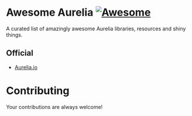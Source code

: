
# Awesome Aurelia [![Awesome](https://cdn.rawgit.com/sindresorhus/awesome/d7305f38d29fed78fa85652e3a63e154dd8e8829/media/badge.svg)](https://github.com/sindresorhus/awesome)

A curated list of amazingly awesome Aurelia libraries, resources and shiny things.

## Official
- [Aurelia.io](http://aurelia.io)

# Contributing
Your contributions are always welcome!

